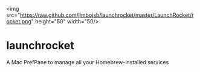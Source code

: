 <img src="https://raw.github.com/jimbojsb/launchrocket/master/LaunchRocket/rocket.png" height="50" width="50/>

launchrocket
============

A Mac PrefPane to manage all your Homebrew-installed services
